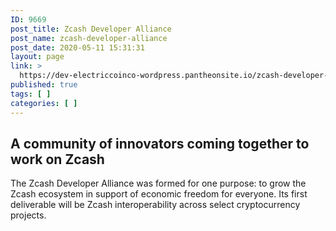```yaml
---
ID: 9669
post_title: Zcash Developer Alliance
post_name: zcash-developer-alliance
post_date: 2020-05-11 15:31:31
layout: page
link: >
  https://dev-electriccoinco-wordpress.pantheonsite.io/zcash-developer-alliance/
published: true
tags: [ ]
categories: [ ]
---
```

<!-- wp:heading -->
<h2>A community of innovators coming together to work on Zcash</h2>
<!-- /wp:heading -->

<!-- wp:paragraph -->
<p>The Zcash Developer Alliance was formed for one purpose: to grow the Zcash ecosystem in support of economic freedom for everyone. Its first deliverable will be Zcash interoperability across select cryptocurrency projects.</p>
<!-- /wp:paragraph -->